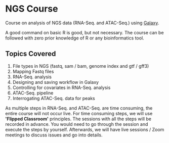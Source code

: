 # NGS Course
Course on analysis of NGS data (RNA-Seq. and ATAC-Seq.) using [Galaxy](https://usegalaxy.eu/).

A good command on basic R is good, but not necessary. The course can be followed with zero prior knowledge of R or any bioinformatics tool.

## Topics Covered
1. File types in NGS (fastq, sam / bam, genome index and gtf / gff3)
2. Mapping Fastq files
3. RNA-Seq. analysis
4. Designing and saving workflow in Galaxy 
5. Controlling for covariates in RNA-Seq. analysis
6. ATAC-Seq. pipeline
7. Interrogating ATAC-Seq. data for peaks

As multiple steps in RNA-Seq. and ATAC-Seq. are time consuming, the entire course will not occur live. For time consuming steps, we will use **'Flipped Classroom'** principles. The sessions with all the steps will be recorded in advance. You would need to go through the session and execute the steps by yourself. Afterwards, we will have live sessions / Zoom meetings to discuss issues and go into details.
